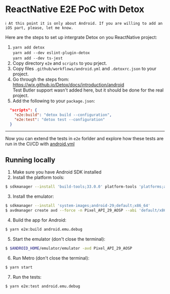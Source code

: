 # ReactNative E2E PoC with Detox
```
ℹ️ At this point it is only about Android. If you are willing to add an iOS part, please, let me know.
```
Here are the steps to set up intergrate Detox on you ReactNative project:
1. `yarn add detox`  
   `yarn add --dev eslint-plugin-detox`  
   `yarn add --dev ts-jest`
2. Copy directory `e2e` and `scripts` to you prject.
3. Copy files `.github/workflows/android.yml` and `.detoxrc.json` to your project.
4. Go through the steps from: https://wix.github.io/Detox/docs/introduction/android  
   Test Butler support wasn't added here, but it should be done for the real project.
5. Add the following to your `package.json`:
```json
  "scripts": {
    "e2e:build": "detox build --configuration",
    "e2e:test": "detox test --configuration"    
  }
```
---
Now you can extend the tests in `e2e` forlder and explore how these tests are run in the CI/CD with [android.yml](.github/workflows/android.yml)
## Running locally
1. Make sure you have Android SDK installed
2. Install the platform tools:
```bash
$ sdkmanager --install 'build-tools;33.0.0' platform-tools 'platforms;android-29'
```
3. Install the emulator:
```bash
$ sdkmanager --install 'system-images;android-29;default;x86_64'
$ avdmanager create avd --force -n Pixel_API_29_AOSP --abi 'default/x86_64' --package 'system-images;android-29;default;x86_64' --device 'pixel'
```
4. Build the app for Android:
```bash
$ yarn e2e:build android.emu.debug
```
5. Start the emulator (don't close the terminal):
```bash
$ $ANDROID_HOME/emulator/emulator -avd Pixel_API_29_AOSP
```
6. Run Metro (don't close the terminal):
```bash
$ yarn start
```
7. Run the tests:
```bash
$ yarn e2e:test android.emu.debug
``` 

